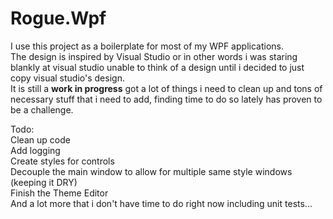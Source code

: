 # Rogue.Wpf
I use this project as a boilerplate for most of my WPF applications.  
The design is inspired by Visual Studio or in other words i was staring blankly at visual studio unable to think of a design until i decided to just copy visual studio's design.  
It is still a **work in progress** got a lot of things i need to clean up and tons of necessary stuff that i need to add, finding time to do so lately has proven to be a challenge.  

Todo:  
Clean up code  
Add logging  
Create styles for controls  
Decouple the main window to allow for multiple same style windows (keeping it DRY)  
Finish the Theme Editor  
And a lot more that i don't have time to do right now including unit tests...  
